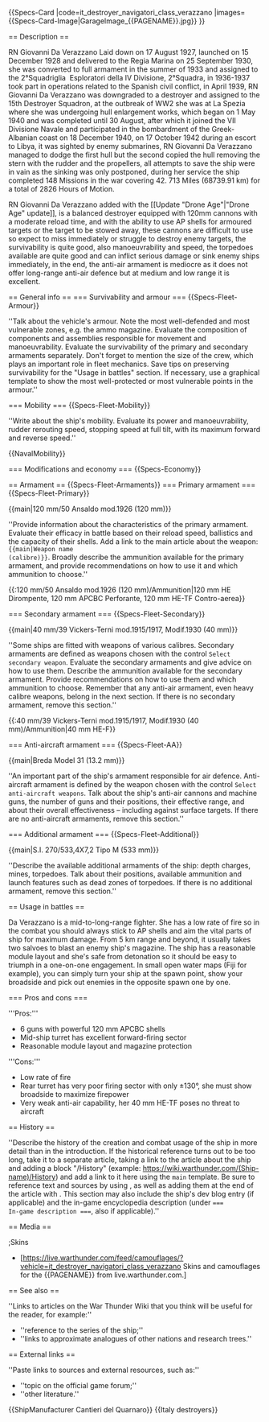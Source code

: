 {{Specs-Card
|code=it_destroyer_navigatori_class_verazzano
|images={{Specs-Card-Image|GarageImage_{{PAGENAME}}.jpg}}
}}

== Description ==
<!-- ''In the first part of the description, cover the history of the ship's creation and military application. In the second part, tell the reader about using this ship in the game. Add a screenshot: if a beginner player has a hard time remembering vehicles by name, a picture will help them identify the ship in question.'' -->
RN Giovanni Da Verazzano Laid down on 17 August 1927, launched on 15 December 1928 and delivered to the Regia Marina on 25 September 1930, she was converted to full armament in the summer of 1933 and assigned to the 2°Squadriglia  Esploratori della IV Divisione, 2°Squadra, in 1936-1937 took part in operations related to the Spanish civil conflict, in April 1939, RN Giovanni Da Verazzano was downgraded to a destroyer and assigned to the 15th Destroyer Squadron, at the outbreak of WW2 she was at La Spezia where she was undergoing hull enlargement works, which began on 1 May 1940 and was completed until 30 August, after which it joined the VII Divisione Navale and participated in the bombardment of the Greek-Albanian coast on 18 December 1940, on 17 October 1942 during an escort to Libya, it was sighted by enemy submarines, RN Giovanni Da Verazzano managed to dodge the first hull but the second copied the hull removing the stern with the rudder and the propellers, all attempts to save the ship were in vain as the sinking was only postponed, during her service the ship completed 148 Missions in the war covering 42. 713 Miles (68739.91 km) for a total of 2826 Hours of Motion.

RN Giovanni Da Verazzano added with the [[Update "Drone Age"|"Drone Age" update]], is a balanced destroyer equipped with 120mm cannons with a moderate reload time, and with the ability to use AP shells for armoured targets or the target to be stowed away, these cannons are difficult to use so expect to miss immediately or struggle to destroy enemy targets, the survivability is quite good, also manoeuvrability and speed, the torpedoes available are quite good and can inflict serious damage or sink enemy ships immediately, in the end, the anti-air armament is mediocre as it does not offer long-range anti-air defence but at medium and low range it is excellent.

== General info ==
=== Survivability and armour ===
{{Specs-Fleet-Armour}}
<!-- ''Talk about the vehicle's armour. Note the most well-defended and most vulnerable zones, e.g. the ammo magazine. Evaluate the composition of components and assemblies responsible for movement and manoeuvrability. Evaluate the survivability of the primary and secondary armaments separately. Don't forget to mention the size of the crew, which plays an important role in fleet mechanics. Save tips on preserving survivability for the "Usage in battles" section. If necessary, use a graphical template to show the most well-protected or most vulnerable points in the armour.'' -->
''Talk about the vehicle's armour. Note the most well-defended and most vulnerable zones, e.g. the ammo magazine. Evaluate the composition of components and assemblies responsible for movement and manoeuvrability. Evaluate the survivability of the primary and secondary armaments separately. Don't forget to mention the size of the crew, which plays an important role in fleet mechanics. Save tips on preserving survivability for the "Usage in battles" section. If necessary, use a graphical template to show the most well-protected or most vulnerable points in the armour.''

=== Mobility ===
{{Specs-Fleet-Mobility}}
<!-- ''Write about the ship's mobility. Evaluate its power and manoeuvrability, rudder rerouting speed, stopping speed at full tilt, with its maximum forward and reverse speed.'' -->
''Write about the ship's mobility. Evaluate its power and manoeuvrability, rudder rerouting speed, stopping speed at full tilt, with its maximum forward and reverse speed.''

{{NavalMobility}}

=== Modifications and economy ===
{{Specs-Economy}}

== Armament ==
{{Specs-Fleet-Armaments}}
=== Primary armament ===
{{Specs-Fleet-Primary}}
<!-- ''Provide information about the characteristics of the primary armament. Evaluate their efficacy in battle based on their reload speed, ballistics and the capacity of their shells. Add a link to the main article about the weapon: <code><nowiki>{{main|Weapon name (calibre)}}</nowiki></code>. Broadly describe the ammunition available for the primary armament, and provide recommendations on how to use it and which ammunition to choose.'' -->
{{main|120 mm/50 Ansaldo mod.1926 (120 mm)}}

''Provide information about the characteristics of the primary armament. Evaluate their efficacy in battle based on their reload speed, ballistics and the capacity of their shells. Add a link to the main article about the weapon: <code><nowiki>{{main|Weapon name (calibre)}}</nowiki></code>. Broadly describe the ammunition available for the primary armament, and provide recommendations on how to use it and which ammunition to choose.''

{{:120 mm/50 Ansaldo mod.1926 (120 mm)/Ammunition|120 mm HE Dirompente, 120 mm APCBC Perforante, 120 mm HE-TF Contro-aerea}}

=== Secondary armament ===
{{Specs-Fleet-Secondary}}
<!-- ''Some ships are fitted with weapons of various calibres. Secondary armaments are defined as weapons chosen with the control <code>Select secondary weapon</code>. Evaluate the secondary armaments and give advice on how to use them. Describe the ammunition available for the secondary armament. Provide recommendations on how to use them and which ammunition to choose. Remember that any anti-air armament, even heavy calibre weapons, belong in the next section. If there is no secondary armament, remove this section.'' -->
{{main|40 mm/39 Vickers-Terni mod.1915/1917, Modif.1930 (40 mm)}}

''Some ships are fitted with weapons of various calibres. Secondary armaments are defined as weapons chosen with the control <code>Select secondary weapon</code>. Evaluate the secondary armaments and give advice on how to use them. Describe the ammunition available for the secondary armament. Provide recommendations on how to use them and which ammunition to choose. Remember that any anti-air armament, even heavy calibre weapons, belong in the next section. If there is no secondary armament, remove this section.''

{{:40 mm/39 Vickers-Terni mod.1915/1917, Modif.1930 (40 mm)/Ammunition|40 mm HE-F}}

=== Anti-aircraft armament ===
{{Specs-Fleet-AA}}
<!-- ''An important part of the ship's armament responsible for air defence. Anti-aircraft armament is defined by the weapon chosen with the control <code>Select anti-aircraft weapons</code>. Talk about the ship's anti-air cannons and machine guns, the number of guns and their positions, their effective range, and about their overall effectiveness – including against surface targets. If there are no anti-aircraft armaments, remove this section.'' -->
{{main|Breda Model 31 (13.2 mm)}}

''An important part of the ship's armament responsible for air defence. Anti-aircraft armament is defined by the weapon chosen with the control <code>Select anti-aircraft weapons</code>. Talk about the ship's anti-air cannons and machine guns, the number of guns and their positions, their effective range, and about their overall effectiveness – including against surface targets. If there are no anti-aircraft armaments, remove this section.''

=== Additional armament ===
{{Specs-Fleet-Additional}}
<!-- ''Describe the available additional armaments of the ship: depth charges, mines, torpedoes. Talk about their positions, available ammunition and launch features such as dead zones of torpedoes. If there is no additional armament, remove this section.'' -->
{{main|S.I. 270/533,4X7,2 Tipo M (533 mm)}}

''Describe the available additional armaments of the ship: depth charges, mines, torpedoes. Talk about their positions, available ammunition and launch features such as dead zones of torpedoes. If there is no additional armament, remove this section.''

== Usage in battles ==
<!-- ''Describe the technique of using this ship, the characteristics of her use in a team and tips on strategy. Abstain from writing an entire guide – don't try to provide a single point of view, but give the reader food for thought. Talk about the most dangerous opponents for this vehicle and provide recommendations on fighting them. If necessary, note the specifics of playing with this vehicle in various modes (AB, RB, SB).'' -->
Da Verazzano is a mid-to-long-range fighter. She has a low rate of fire so in the combat you should always stick to AP shells and aim the vital parts of ship for maximum damage. From 5 km range and beyond, it usually takes two salvoes to blast an enemy ship's magazine. The ship has a reasonable module layout and she's safe from detonation so it should be easy to triumph in a one-on-one engagement. In small open water maps (Fiji for example), you can simply turn your ship at the spawn point, show your broadside and pick out enemies in the opposite spawn one by one.

=== Pros and cons ===
<!-- ''Summarise and briefly evaluate the vehicle in terms of its characteristics and combat effectiveness. Mark its pros and cons in the bulleted list. Try not to use more than 6 points for each of the characteristics. Avoid using categorical definitions such as "bad", "good" and the like - use substitutions with softer forms such as "inadequate" and "effective".'' -->

'''Pros:'''

* 6 guns with powerful 120 mm APCBC shells
* Mid-ship turret has excellent forward-firing sector
* Reasonable module layout and magazine protection

'''Cons:'''

* Low rate of fire
* Rear turret has very poor firing sector with only ±130°, she must show broadside to maximize firepower
* Very weak anti-air capability, her 40 mm HE-TF poses no threat to aircraft

== History ==
<!-- ''Describe the history of the creation and combat usage of the ship in more detail than in the introduction. If the historical reference turns out to be too long, take it to a separate article, taking a link to the article about the ship and adding a block "/History" (example: <nowiki>https://wiki.warthunder.com/(Ship-name)/History</nowiki>) and add a link to it here using the <code>main</code> template. Be sure to reference text and sources by using <code><nowiki><ref></ref></nowiki></code>, as well as adding them at the end of the article with <code><nowiki><references /></nowiki></code>. This section may also include the ship's dev blog entry (if applicable) and the in-game encyclopedia description (under <code><nowiki>=== In-game description ===</nowiki></code>, also if applicable).'' -->
''Describe the history of the creation and combat usage of the ship in more detail than in the introduction. If the historical reference turns out to be too long, take it to a separate article, taking a link to the article about the ship and adding a block "/History" (example: <nowiki>https://wiki.warthunder.com/(Ship-name)/History</nowiki>) and add a link to it here using the <code>main</code> template. Be sure to reference text and sources by using <code><nowiki><ref></ref></nowiki></code>, as well as adding them at the end of the article with <code><nowiki><references /></nowiki></code>. This section may also include the ship's dev blog entry (if applicable) and the in-game encyclopedia description (under <code><nowiki>=== In-game description ===</nowiki></code>, also if applicable).''

== Media ==
<!-- ''Excellent additions to the article would be video guides, screenshots from the game, and photos.'' -->

;Skins

* [https://live.warthunder.com/feed/camouflages/?vehicle=it_destroyer_navigatori_class_verazzano Skins and camouflages for the {{PAGENAME}} from live.warthunder.com.]

== See also ==
<!-- ''Links to articles on the War Thunder Wiki that you think will be useful for the reader, for example:''
* ''reference to the series of the ship;''
* ''links to approximate analogues of other nations and research trees.'' -->
''Links to articles on the War Thunder Wiki that you think will be useful for the reader, for example:''

* ''reference to the series of the ship;''
* ''links to approximate analogues of other nations and research trees.''

== External links ==
<!-- ''Paste links to sources and external resources, such as:''
* ''topic on the official game forum;''
* ''other literature.'' -->
''Paste links to sources and external resources, such as:''

* ''topic on the official game forum;''
* ''other literature.''

{{ShipManufacturer Cantieri del Quarnaro}}
{{Italy destroyers}}